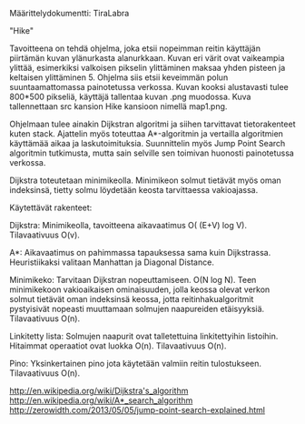 Määrittelydokumentti: TiraLabra

"Hike"

Tavoitteena on tehdä ohjelma, joka etsii nopeimman reitin käyttäjän piirtämän kuvan ylänurkasta alanurkkaan. Kuvan eri värit ovat vaikeampia ylittää, esimerkiksi valkoisen pikselin ylittäminen maksaa yhden pisteen ja keltaisen ylittäminen 5. Ohjelma siis etsii keveimmän polun suuntaamattomassa painotetussa verkossa. Kuvan kooksi alustavasti tulee 800*500 pikseliä, käyttäjä tallentaa kuvan .png muodossa. Kuva tallennettaan src kansion Hike kansioon nimellä map1.png.

Ohjelmaan tulee ainakin Dijkstran algoritmi ja siihen tarvittavat tietorakenteet kuten stack. Ajattelin myös toteuttaa A*-algoritmin ja vertailla algoritmien käyttämää aikaa ja laskutoimituksia. Suunnittelin myös Jump Point Search algoritmin tutkimusta, mutta sain selville sen toimivan huonosti painotetussa verkossa.

Dijkstra toteutetaan minimikeolla. Minimikeon solmut tietävät myös oman indeksinsä, tietty solmu löydetään keosta tarvittaessa vakioajassa.

Käytettävät rakenteet:

Dijkstra:
Minimikeolla, tavoitteena aikavaatimus O( (E+V) log V). Tilavaativuus O(v).

A*: 
Aikavaatimus on pahimmassa tapauksessa sama kuin Dijkstrassa. Heuristiikaksi valitaan Manhattan ja Diagonal Distance.

Minimikeko:
Tarvitaan Dijkstran nopeuttamiseen. O(N log N).
Teen minimikekoon vakioaikaisen ominaisuuden, jolla keossa olevat verkon solmut tietävät oman indeksinsä keossa, jotta reitinhakualgoritmit pystyisivät nopeasti muuttamaan solmujen naapureiden etäisyyksiä. Tilavaativuus O(n).

Linkitetty lista:
Solmujen naapurit ovat talletettuina linkitettyihin listoihin. Hitaimmat operaatiot ovat luokka O(n). Tilavaativuus O(n).

Pino:
Yksinkertainen pino jota käytetään valmiin reitin tulostukseen. Tilavaativuus O(n).




http://en.wikipedia.org/wiki/Dijkstra's_algorithm
http://en.wikipedia.org/wiki/A*_search_algorithm
http://zerowidth.com/2013/05/05/jump-point-search-explained.html
